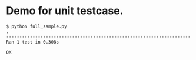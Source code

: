 # Demo for unit testcase.

```
$ python full_sample.py
.
----------------------------------------------------------------------
Ran 1 test in 0.308s

OK
```